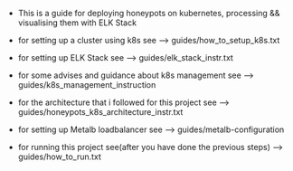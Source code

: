 * This is a guide for deploying honeypots on kubernetes, processing && visualising them with ELK Stack

* for setting up a cluster using k8s see --> guides/how_to_setup_k8s.txt

* for setting up ELK Stack see --> guides/elk_stack_instr.txt

* for some advises and guidance about k8s management see --> guides/k8s_management_instruction

* for the architecture that i followed for this project see --> guides/honeypots_k8s_architecture_instr.txt

* for setting up Metalb loadbalancer see --> guides/metalb-configuration

* for running this project see(after you have done the previous steps) --> guides/how_to_run.txt 